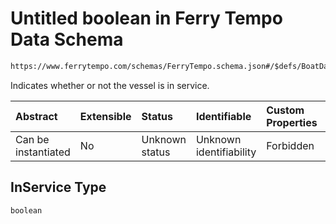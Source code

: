# Untitled boolean in Ferry Tempo Data Schema

```txt
https://www.ferrytempo.com/schemas/FerryTempo.schema.json#/$defs/BoatData/properties/InService
```

Indicates whether or not the vessel is in service.

| Abstract            | Extensible | Status         | Identifiable            | Custom Properties | Additional Properties | Access Restrictions | Defined In                                                                       |
| :------------------ | :--------- | :------------- | :---------------------- | :---------------- | :-------------------- | :------------------ | :------------------------------------------------------------------------------- |
| Can be instantiated | No         | Unknown status | Unknown identifiability | Forbidden         | Allowed               | none                | [FerryTempo.schema.json\*](../out/FerryTempo.schema.json "open original schema") |

## InService Type

`boolean`

